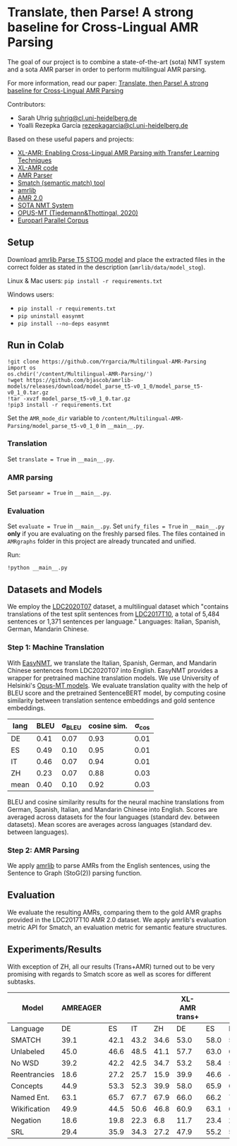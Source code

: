 # Translate, then Parse! A strong baseline for Cross-Lingual AMR Parsing
The goal of our project is to combine a state-of-the-art (sota) NMT system and a sota AMR parser in order to perform multilingual AMR parsing.

For more information, read our paper: [Translate, then Parse! A strong baseline for Cross-Lingual AMR Parsing](https://arxiv.org/abs/2106.04565)

Contributors:

   - Sarah Uhrig suhrig@cl.uni-heidelberg.de
   - Yoalli Rezepka García rezepkagarcia@cl.uni-heidelberg.de

Based on these useful papers and projects:

   - [XL-AMR: Enabling Cross-Lingual AMR Parsing with Transfer Learning Techniques](https://www.aclweb.org/anthology/2020.emnlp-main.195.pdf)
   - [XL-AMR code](https://github.com/SapienzaNLP/xl-amr)
   - [AMR Parser](https://github.com/sheng-z/stog)
   - [Smatch (semantic match) tool](https://github.com/snowblink14/smatch)
   - [amrlib](https://github.com/bjascob/amrlib)
   - [AMR 2.0](https://catalog.ldc.upenn.edu/LDC2017T10)
   - [SOTA NMT System](https://github.com/UKPLab/EasyNMT)
   - [OPUS-MT (Tiedemann&Thottingal, 2020)](https://github.com/Helsinki-NLP/Opus-MT)
   - [Europarl Parallel Corpus](https://www.statmt.org/europarl/)
  
## Setup
Download [amrlib Parse T5 STOG model](https://github.com/bjascob/amrlib-models) and place the extracted files in the correct folder as stated in the description (``amrlib/data/model_stog``).

Linux & Mac users:
```pip install -r requirements.txt```

Windows users:
   * ```pip install -r requirements.txt```
   * ```pip uninstall easynmt```
   * ```pip install --no-deps easynmt```

## Run in Colab
```
!git clone https://github.com/Yrgarcia/Multilingual-AMR-Parsing
import os
os.chdir('/content/Multilingual-AMR-Parsing/')
!wget https://github.com/bjascob/amrlib-models/releases/download/model_parse_t5-v0_1_0/model_parse_t5-v0_1_0.tar.gz
!tar -xvzf model_parse_t5-v0_1_0.tar.gz
!pip3 install -r requirements.txt
```
Set the `AMR_mode_dir` variable to `/content/Multilingual-AMR-Parsing/model_parse_t5-v0_1_0` in  `__main__.py`.

### Translation
Set `translate = True` in `__main__.py`.

### AMR parsing
Set `parseamr = True` in `__main__.py`.

### Evaluation
Set `evaluate = True` in `__main__.py`. Set `unify_files = True` in `__main__.py` **only** if you are evaluating on the freshly parsed files. The files contained in `AMRgraphs` folder in this project are already truncated and unified. 

Run:

```!python __main__.py```

## Datasets and Models
We employ the [LDC2020T07](https://catalog.ldc.upenn.edu/LDC2020T07) dataset, a multilingual dataset which "contains translations of the test split sentences from [LDC2017T10](https://catalog.ldc.upenn.edu/LDC2017T10), a total of 5,484 sentences or 1,371 sentences per language." Languages: Italian, Spanish, German, Mandarin Chinese.

### Step 1: Machine Translation
With [EasyNMT](https://github.com/UKPLab/EasyNMT), we translate the Italian, Spanish, German, and Mandarin Chinese sentences from LDC2020T07 into English. EasyNMT provides a wrapper for pretrained machine translation models. We use University of Helsinki's [Opus-MT models](https://github.com/Helsinki-NLP/OPUS-MT-train). We evaluate translation quality with the help of BLEU score and the pretrained SentenceBERT model, by computing cosine similarity between translation sentence embeddings and gold sentence embeddings.

|lang|BLEU|σ<sub>BLEU</sub> |cosine sim.|σ<sub>cos</sub> |
|----|----|----|----|----|
|DE  |0.41|0.07|0.93|0.01|
|ES  |0.49|0.10|0.95|0.01|
|IT  |0.46|0.07|0.94|0.01|
|ZH  |0.23|0.07|0.88|0.03|
|mean|0.40|0.10|0.92|0.03|

BLEU and cosine similarity results for the neural machine translations from German, Spanish, Italian, and Mandarin Chinese into English. Scores are averaged across datasets for the four languages (standard dev. between datasets). Mean scores are averages across languages (standard dev. between languages).

### Step 2: AMR Parsing
We apply [amrlib](https://github.com/bjascob/amrlib) to parse AMRs from the English sentences, using the Sentence to Graph (StoG(2)) parsing function.

## Evaluation
We evaluate the resulting AMRs, comparing them to the gold AMR graphs provided in the LDC2017T10 AMR 2.0 dataset. We apply amrlib's evaluation metric API for Smatch, an evaluation metric for semantic feature structures.

## Experiments/Results

With exception of ZH, all our results (Trans+AMR) turned out to be very promising with regards to Smatch score as well as scores for different subtasks.


|Model  |AMREAGER  |  |  |  | XL-AMR trans+|  |  |  | Trans +AMR|  |  |  |
--- | --- | --- | --- | --- | --- | --- | --- | --- | --- | --- | --- | ---
| Language       | DE                            | ES                                 | IT                            | ZH   | DE   | ES   | IT   | ZH   | DE            | ES            | IT            | ZH   |
| SMATCH       | 39.1                          | 42.1                               | 43.2                          | 34.6 | 53.0 | 58.0 | 58.1 | 43.1 | **67.6**   | **72.3** | **70.7** | **60.2** |
| Unlabeled    | 45.0                          | 46.6                               | 48.5                          | 41.1 | 57.7 | 63.0 | 63.4 | 48.9 | **71.9** | **76.5** | **75.1** | **65.4** |
| No WSD       | 39.2                          | 42.2                               | 42.5                          | 34.7 | 53.2 | 58.4 | 58.4 | 43.2 | **67.9** | **72.7** | **71.1** | **60.4** |
| Reentrancies | 18.6                          | 27.2                               | 25.7                          | 15.9 | 39.9 | 46.6 | 46.1 | 34.7 | **55.8** | **60.9** | **58.2** | **47.5** |
| Concepts     | 44.9                          | 53.3                               | 52.3                          | 39.9 | 58.0 | 65.9 | 64.7 | 48.0 | **71.4** | **78.1** | **75.6** | **63.3** |
| Named Ent.   | 63.1                          | 65.7                               | 67.7                          | 67.9 | 66.0 | 66.2 | 70.0 | 60.6 | **86.3** | **86.6** | **87.6** | **84.2** |
| Wikification | 49.9                          | 44.5                               | 50.6                          | 46.8 | 60.9 | 63.1 | 67.0 | 54.5 | 0.0           | 0.0           | 0.0           | 0.0  |
| Negation     | 18.6                          | 19.8                               | 22.3                          | 6.8  | 11.7 | 23.4 | 29.2 | 12.8 | **49.0** | **59.5** | **55.7** | **38.5**  |
| SRL          | 29.4                          | 35.9                               | 34.3                          | 27.2 | 47.9 | 55.2 | 54.7 | 41.3 | **61.7** | **68.0** | **65.8** | **54.1** |
